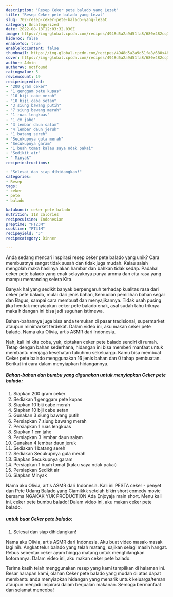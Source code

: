 ```yaml
---
description: "Resep Ceker pete balado yang Lezat"
title: "Resep Ceker pete balado yang Lezat"
slug: 702-resep-ceker-pete-balado-yang-lezat
category: Uncategorized
date: 2022-08-18T12:03:32.030Z
image: https://img-global.cpcdn.com/recipes/4948d5a2a9d51fa8/680x482cq70/ceker-pete-balado-foto-resep-utama.jpg
hideToc: false
enableToc: true
enableTocContent: false
thumbnail: https://img-global.cpcdn.com/recipes/4948d5a2a9d51fa8/680x482cq70/ceker-pete-balado-foto-resep-utama.jpg
cover: https://img-global.cpcdn.com/recipes/4948d5a2a9d51fa8/680x482cq70/ceker-pete-balado-foto-resep-utama.jpg
author: Admin
authorAv: notfound
ratingvalue: 5
reviewcount: 19
recipeingredient:
- "200 gram ceker"
- "1 genggam pete kupas"
- "10 biji cabe merah"
- "10 biji cabe setan"
- "3 siung bawang putih"
- "7 siung bawang merah"
- "1 ruas lengkuas"
- "1 cm jahe"
- "3 lembar daun salam"
- "4 lembar daun jeruk"
- "1 batang sereh"
- "Secukupnya gula merah"
- "Secukupnya garam"
- "1 buah tomat kalau saya ndak pakai"
- "Sedikit air"
- " Minyak"
recipeinstructions:

- "Selesai dan siap dihidangkan!"
categories:
- Resep
tags:
- ceker
- pete
- balado

katakunci: ceker pete balado 
nutrition: 118 calories
recipecuisine: Indonesian
preptime: "PT23M"
cooktime: "PT41M"
recipeyield: "3"
recipecategory: Dinner

---
```





Anda sedang mencari inspirasi resep ceker pete balado yang unik? Cara membuatnya sangat tidak susah dan tidak juga mudah. Kalau salah mengolah maka hasilnya akan hambar dan bahkan tidak sedap. Padahal ceker pete balado yang enak selayaknya punya aroma dan cita rasa yang mampu memancing selera Kita.





Banyak hal yang sedikit banyak berpengaruh terhadap kualitas rasa dari ceker pete balado, mulai dari jenis bahan, kemudian pemilihan bahan segar dan Bagus, sampai cara membuat dan menyajikannya. Tidak usah pusing jika hendak menyiapkan ceker pete balado enak,      asal sudah tahu triknya maka hidangan ini bisa jadi suguhan istimewa.














Bahan-bahannya juga bisa anda temukan di pasar tradisional, supermarket ataupun minimarket terdekat. Dalam video ini, aku makan ceker pete balado. Nama aku Olivia, artis ASMR dari Indonesia.






Nah, kali ini kita coba, yuk, ciptakan ceker pete balado sendiri di rumah. Tetap dengan bahan sederhana, hidangan ini bisa memberi manfaat untuk membantu menjaga kesehatan tubuhmu sekeluarga. Kamu bisa membuat Ceker pete balado menggunakan 16 jenis bahan dan 0 tahap pembuatan. Berikut ini cara dalam menyiapkan hidangannya.

<!--inarticleads1-->

##### Bahan-bahan dan bumbu yang digunakan untuk menyiapkan Ceker pete balado:

1. Siapkan 200 gram ceker
1. Sediakan 1 genggam pete kupas
1. Siapkan 10 biji cabe merah
1. Siapkan 10 biji cabe setan
1. Gunakan 3 siung bawang putih
1. Persiapkan 7 siung bawang merah
1. Persiapkan 1 ruas lengkuas
1. Siapkan 1 cm jahe
1. Persiapkan 3 lembar daun salam
1. Gunakan 4 lembar daun jeruk
1. Sediakan 1 batang sereh
1. Sediakan Secukupnya gula merah
1. Siapkan Secukupnya garam
1. Persiapkan 1 buah tomat (kalau saya ndak pakai)
1. Persiapkan Sedikit air
1. Siapkan  Minyak


Nama aku Olivia, artis ASMR dari Indonesia. Kali ini PESTA ceker - penyet dan Pete Udang Balado yang Ciamikkk setelah bikin short comedy movie bersama NGAKAK YUK PRODUCTION Ada Enjoyaja main short. Menu kali ini, ceker pete bumbu balado! Dalam video ini, aku makan ceker pete balado. 

<!--inarticleads2-->

#####  untuk buat Ceker pete balado:


1. Selesai dan siap dihidangkan!

Nama aku Olivia, artis ASMR dari Indonesia. Aku buat video masak-masak lagi nih. Angkat telur balado yang telah matang, sajikan selagi masih hangat. Rebus sebentar ceker ayam hingga matang untuk menghilangkan kotorannya. Dalam video ini, aku makan ceker pete balado. 

Terima kasih telah menggunakan resep yang kami tampilkan di halaman ini. Besar harapan kami, olahan Ceker pete balado yang mudah di atas dapat membantu anda menyiapkan hidangan yang menarik untuk keluarga/teman ataupun menjadi inspirasi dalam berjualan makanan. Semoga bermanfaat dan selamat mencoba!

